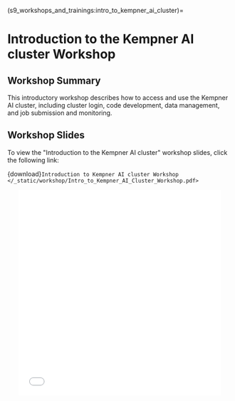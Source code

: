 (s9_workshops_and_trainings:intro_to_kempner_ai_cluster)=
# Introduction to the Kempner AI cluster Workshop


## Workshop Summary

This introductory workshop describes how to access and use the Kempner AI cluster, including cluster login, code development, data management, and job submission and monitoring.

## Workshop Slides 

To view the "Introduction to the Kempner AI cluster" workshop slides, click the following link:

{download}`Introduction to Kempner AI cluster Workshop </_static/workshop/Intro_to_Kempner_AI_Cluster_Workshop.pdf>`

<div style="text-align: center;">
 <iframe src="/_static/workshop/Intro_to_Kempner_AI_Cluster_Workshop.pdf" width="90%" height="460px" style="border: none;"></iframe>
</div>